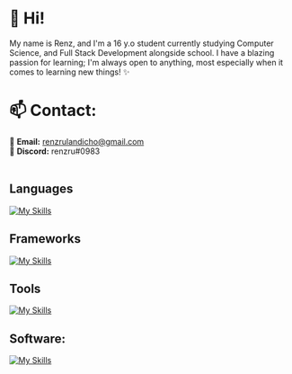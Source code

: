 <h1 align="left">🌱 Hi! </h1>
<p align="left">My name is Renz, and I'm a 16 y.o student currently studying Computer Science, and Full Stack Development alongside school.
I have a blazing passion for learning; I'm always open to anything, most especially when it comes to learning new things! ✨ </p>

<h1>📫 Contact: </h1>

📩 **Email:** renzrulandicho@gmail.com 
<br>
💬 **Discord:** renzru#0983 
<br>
<br>

<h2 align="left">Languages</h2>

[![My Skills](https://skillicons.dev/icons?i=js,ts,html,css,c,cs,cpp,java)](https://skillicons.dev)


<h2 align="left">Frameworks</h2>

[![My Skills](https://skillicons.dev/icons?i=svelte,vue,tailwind,sass)](https://skillicons.dev)

<h2 align="left">Tools</h2>

[![My Skills](https://skillicons.dev/icons?i=nodejs,mongodb,vite,webpack)](https://skillicons.dev)

<h2 align="left">Software:</h2>

[![My Skills](https://skillicons.dev/icons?i=vscode,visualstudio,blender,unity,ps,pr,ae)](https://skillicons.dev)
